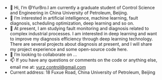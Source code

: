 - 👋 Hi, I’m @YurBro.I am currently a graduate student of Control Science and Engineering in China University of Petroleum, Beijing.
- 👀 I’m interested in artificial intelligence, machine learning, fault diagnosis, scheduling optimization, deep learning and so on.
- 🌱 At present, I am studying fault monitoring and diagnosis related to complex industrial processes. I am interested in deep learning and want to improve my diagnosis efficiency through deep learning technology. There are several projects about diagnosis at present, and I will share my project experience and some open-source code here.
- 💞️ I’m looking to collaborate on ...
- 📫 If you have any questions or comments on the code or anything else, email me at: yurz.control@gmail.com 
- Current address: 18 Fuxue Road, China University of Petroleum, Beijing
